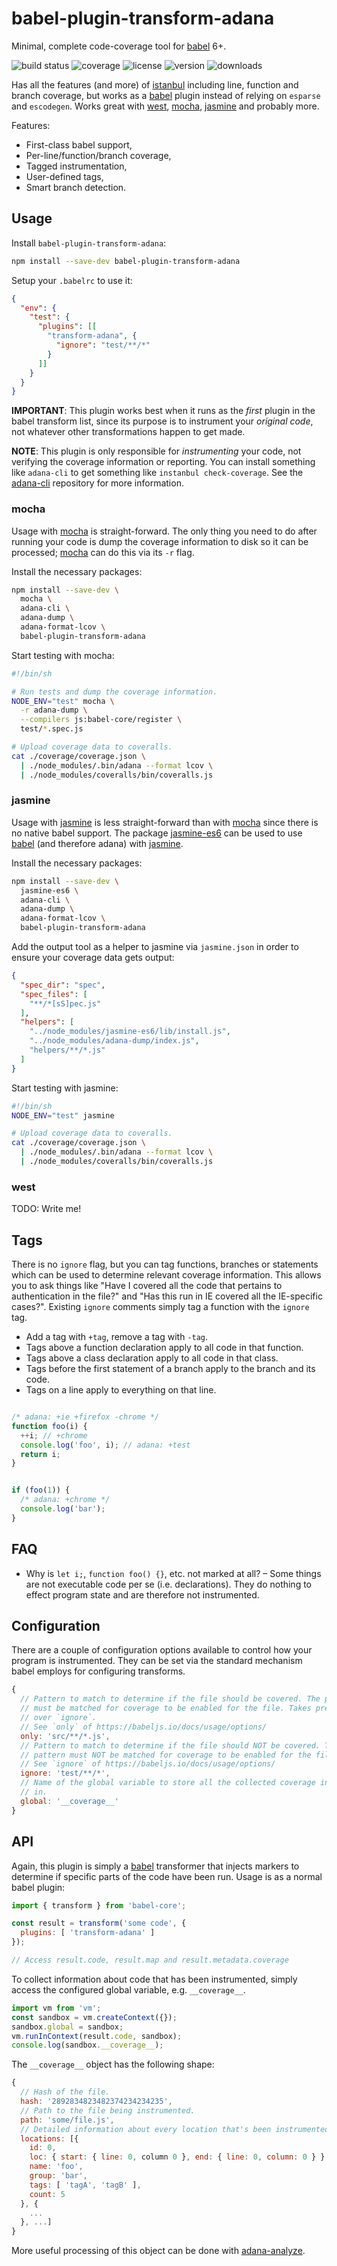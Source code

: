 # babel-plugin-transform-adana

Minimal, complete code-coverage tool for [babel] 6+.

![build status](http://img.shields.io/travis/adana-coverage/babel-plugin-transform-adana/master.svg?style=flat)
![coverage](http://img.shields.io/coveralls/adana-coverage/babel-plugin-transform-adana/master.svg?style=flat)
![license](http://img.shields.io/npm/l/babel-plugin-transform-adana.svg?style=flat)
![version](http://img.shields.io/npm/v/babel-plugin-transform-adana.svg?style=flat)
![downloads](http://img.shields.io/npm/dm/babel-plugin-transform-adana.svg?style=flat)

Has all the features (and more) of [istanbul] including line, function and branch coverage, but works as a [babel] plugin instead of relying on `esparse` and `escodegen`. Works great with [west], [mocha], [jasmine] and probably more.

Features:

 * First-class babel support,
 * Per-line/function/branch coverage,
 * Tagged instrumentation,
 * User-defined tags,
 * Smart branch detection.

## Usage

Install `babel-plugin-transform-adana`:

```sh
npm install --save-dev babel-plugin-transform-adana
```

Setup your `.babelrc` to use it:

```json
{
  "env": {
    "test": {
      "plugins": [[
        "transform-adana", {
          "ignore": "test/**/*"
        }
      ]]
    }
  }
}
```

**IMPORTANT**: This plugin works best when it runs as the _first_ plugin in the babel transform list, since its purpose is to instrument your _original code_, not whatever other transformations happen to get made.

**NOTE**: This plugin is only responsible for _instrumenting_ your code, not verifying the coverage information or reporting. You can install something like `adana-cli` to get something like `instanbul check-coverage`. See the [adana-cli] repository for more information.

### mocha

Usage with [mocha] is straight-forward. The only thing you need to do after running your code is dump the coverage information to disk so it can be processed; [mocha] can do this via its `-r` flag.

Install the necessary packages:

```sh
npm install --save-dev \
  mocha \
  adana-cli \
  adana-dump \
  adana-format-lcov \
  babel-plugin-transform-adana
```

Start testing with mocha:

```sh
#!/bin/sh

# Run tests and dump the coverage information.
NODE_ENV="test" mocha \
  -r adana-dump \
  --compilers js:babel-core/register \
  test/*.spec.js

# Upload coverage data to coveralls.
cat ./coverage/coverage.json \
  | ./node_modules/.bin/adana --format lcov \
  | ./node_modules/coveralls/bin/coveralls.js
```

### jasmine

Usage with [jasmine] is less straight-forward than with [mocha] since there is no native babel support. The package [jasmine-es6] can be used to use [babel] (and therefore adana) with [jasmine].

Install the necessary packages:

```sh
npm install --save-dev \
  jasmine-es6 \
  adana-cli \
  adana-dump \
  adana-format-lcov \
  babel-plugin-transform-adana
```

Add the output tool as a helper to jasmine via `jasmine.json` in order to ensure your coverage data gets output:

```json
{
  "spec_dir": "spec",
  "spec_files": [
    "**/*[sS]pec.js"
  ],
  "helpers": [
    "../node_modules/jasmine-es6/lib/install.js",
    "../node_modules/adana-dump/index.js",
    "helpers/**/*.js"
  ]
}
```

Start testing with jasmine:

```sh
#!/bin/sh
NODE_ENV="test" jasmine

# Upload coverage data to coveralls.
cat ./coverage/coverage.json \
  | ./node_modules/.bin/adana --format lcov \
  | ./node_modules/coveralls/bin/coveralls.js
```

### west

TODO: Write me!

## Tags

There is no `ignore` flag, but you can tag functions, branches or statements which can be used to determine relevant coverage information. This allows you to ask things like "Have I covered all the code that pertains to authentication in the file?" and "Has this run in IE covered all the IE-specific cases?". Existing `ignore` comments simply tag a function with the `ignore` tag.

 * Add a tag with `+tag`, remove a tag with `-tag`.
 * Tags above a function declaration apply to all code in that function.
 * Tags above a class declaration apply to all code in that class.
 * Tags before the first statement of a branch apply to the branch and its code.
 * Tags on a line apply to everything on that line.

```javascript

/* adana: +ie +firefox -chrome */
function foo(i) {
  ++i; // +chrome
  console.log('foo', i); // adana: +test
  return i;
}


if (foo(1)) {
  /* adana: +chrome */
  console.log('bar');
}
```

## FAQ

 * Why is `let i;`, `function foo() {}`, etc. not marked at all? – Some things are not executable code per se (i.e. declarations). They do nothing to effect program state and are therefore not instrumented.

## Configuration

There are a couple of configuration options available to control how your program is instrumented. They can be set via the standard mechanism babel employs for configuring transforms.

```js
{
  // Pattern to match to determine if the file should be covered. The pattern
  // must be matched for coverage to be enabled for the file. Takes precedence
  // over `ignore`.
  // See `only` of https://babeljs.io/docs/usage/options/
  only: 'src/**/*.js',
  // Pattern to match to determine if the file should NOT be covered. The
  // pattern must NOT be matched for coverage to be enabled for the file.
  // See `ignore` of https://babeljs.io/docs/usage/options/
  ignore: 'test/**/*',
  // Name of the global variable to store all the collected coverage information
  // in.
  global: '__coverage__'
}
```

## API

Again, this plugin is simply a [babel] transformer that injects markers to determine if specific parts of the code have been run. Usage is as a normal babel plugin:

```javascript
import { transform } from 'babel-core';

const result = transform('some code', {
  plugins: [ 'transform-adana' ]
});

// Access result.code, result.map and result.metadata.coverage
```

To collect information about code that has been instrumented, simply access the configured global variable, e.g. `__coverage__`.

```javascript
import vm from 'vm';
const sandbox = vm.createContext({});
sandbox.global = sandbox;
vm.runInContext(result.code, sandbox);
console.log(sandbox.__coverage__);
```

The `__coverage__` object has the following shape:

```javascript
{
  // Hash of the file.
  hash: '2892834823482374234234235',
  // Path to the file being instrumented.
  path: 'some/file.js',
  // Detailed information about every location that's been instrumented.
  locations: [{
    id: 0,
    loc: { start: { line: 0, column 0 }, end: { line: 0, column: 0 } },
    name: 'foo',
    group: 'bar',
    tags: [ 'tagA', 'tagB' ],
    count: 5
  }, {
    ...
  }, ...]
}
```

More useful processing of this object can be done with [adana-analyze].

[babel]: http://babeljs.io
[istanbul]: https://github.com/gotwarlost/istanbul
[mocha]: http://mochajs.org/
[jasmine]: http://jasmine.github.io/
[west]: https://www.github.com/izaakschroeder/west
[adana-cli]: https://www.github.com/adana-coverage/adana-cli
[adana-analyze]: https://www.github.com/adana-coverage/adana-analyze
[jasmine-es6]: https://github.com/vinsonchuong/jasmine-es6

